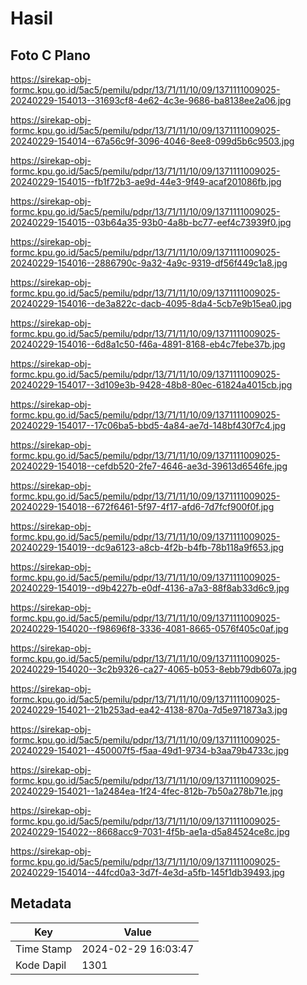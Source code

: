 # Hasil

## Foto C Plano

https://sirekap-obj-formc.kpu.go.id/5ac5/pemilu/pdpr/13/71/11/10/09/1371111009025-20240229-154013--31693cf8-4e62-4c3e-9686-ba8138ee2a06.jpg

https://sirekap-obj-formc.kpu.go.id/5ac5/pemilu/pdpr/13/71/11/10/09/1371111009025-20240229-154014--67a56c9f-3096-4046-8ee8-099d5b6c9503.jpg

https://sirekap-obj-formc.kpu.go.id/5ac5/pemilu/pdpr/13/71/11/10/09/1371111009025-20240229-154015--fb1f72b3-ae9d-44e3-9f49-acaf201086fb.jpg

https://sirekap-obj-formc.kpu.go.id/5ac5/pemilu/pdpr/13/71/11/10/09/1371111009025-20240229-154015--03b64a35-93b0-4a8b-bc77-eef4c73939f0.jpg

https://sirekap-obj-formc.kpu.go.id/5ac5/pemilu/pdpr/13/71/11/10/09/1371111009025-20240229-154016--2886790c-9a32-4a9c-9319-df56f449c1a8.jpg

https://sirekap-obj-formc.kpu.go.id/5ac5/pemilu/pdpr/13/71/11/10/09/1371111009025-20240229-154016--de3a822c-dacb-4095-8da4-5cb7e9b15ea0.jpg

https://sirekap-obj-formc.kpu.go.id/5ac5/pemilu/pdpr/13/71/11/10/09/1371111009025-20240229-154016--6d8a1c50-f46a-4891-8168-eb4c7febe37b.jpg

https://sirekap-obj-formc.kpu.go.id/5ac5/pemilu/pdpr/13/71/11/10/09/1371111009025-20240229-154017--3d109e3b-9428-48b8-80ec-61824a4015cb.jpg

https://sirekap-obj-formc.kpu.go.id/5ac5/pemilu/pdpr/13/71/11/10/09/1371111009025-20240229-154017--17c06ba5-bbd5-4a84-ae7d-148bf430f7c4.jpg

https://sirekap-obj-formc.kpu.go.id/5ac5/pemilu/pdpr/13/71/11/10/09/1371111009025-20240229-154018--cefdb520-2fe7-4646-ae3d-39613d6546fe.jpg

https://sirekap-obj-formc.kpu.go.id/5ac5/pemilu/pdpr/13/71/11/10/09/1371111009025-20240229-154018--672f6461-5f97-4f17-afd6-7d7fcf900f0f.jpg

https://sirekap-obj-formc.kpu.go.id/5ac5/pemilu/pdpr/13/71/11/10/09/1371111009025-20240229-154019--dc9a6123-a8cb-4f2b-b4fb-78b118a9f653.jpg

https://sirekap-obj-formc.kpu.go.id/5ac5/pemilu/pdpr/13/71/11/10/09/1371111009025-20240229-154019--d9b4227b-e0df-4136-a7a3-88f8ab33d6c9.jpg

https://sirekap-obj-formc.kpu.go.id/5ac5/pemilu/pdpr/13/71/11/10/09/1371111009025-20240229-154020--f98696f8-3336-4081-8665-0576f405c0af.jpg

https://sirekap-obj-formc.kpu.go.id/5ac5/pemilu/pdpr/13/71/11/10/09/1371111009025-20240229-154020--3c2b9326-ca27-4065-b053-8ebb79db607a.jpg

https://sirekap-obj-formc.kpu.go.id/5ac5/pemilu/pdpr/13/71/11/10/09/1371111009025-20240229-154021--21b253ad-ea42-4138-870a-7d5e971873a3.jpg

https://sirekap-obj-formc.kpu.go.id/5ac5/pemilu/pdpr/13/71/11/10/09/1371111009025-20240229-154021--450007f5-f5aa-49d1-9734-b3aa79b4733c.jpg

https://sirekap-obj-formc.kpu.go.id/5ac5/pemilu/pdpr/13/71/11/10/09/1371111009025-20240229-154021--1a2484ea-1f24-4fec-812b-7b50a278b71e.jpg

https://sirekap-obj-formc.kpu.go.id/5ac5/pemilu/pdpr/13/71/11/10/09/1371111009025-20240229-154022--8668acc9-7031-4f5b-ae1a-d5a84524ce8c.jpg

https://sirekap-obj-formc.kpu.go.id/5ac5/pemilu/pdpr/13/71/11/10/09/1371111009025-20240229-154014--44fcd0a3-3d7f-4e3d-a5fb-145f1db39493.jpg


## Metadata

| Key        | Value               |
| ---------- | ------------------- |
| Time Stamp | 2024-02-29 16:03:47 |
| Kode Dapil | 1301                |



